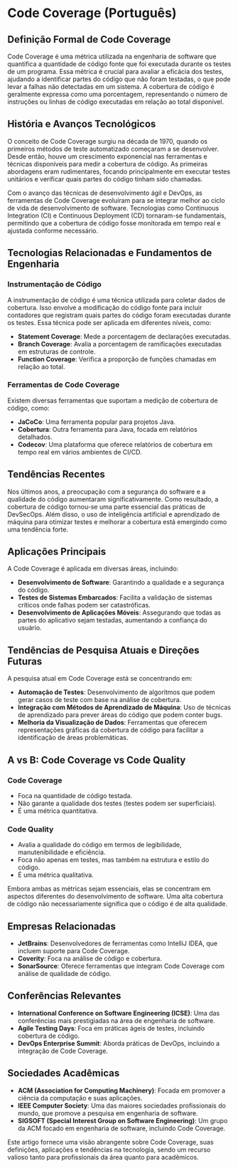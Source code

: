 # Code Coverage (Português)

## Definição Formal de Code Coverage

Code Coverage é uma métrica utilizada na engenharia de software que quantifica a quantidade de código fonte que foi executada durante os testes de um programa. Essa métrica é crucial para avaliar a eficácia dos testes, ajudando a identificar partes do código que não foram testadas, o que pode levar a falhas não detectadas em um sistema. A cobertura de código é geralmente expressa como uma porcentagem, representando o número de instruções ou linhas de código executadas em relação ao total disponível.

## História e Avanços Tecnológicos

O conceito de Code Coverage surgiu na década de 1970, quando os primeiros métodos de teste automatizado começaram a se desenvolver. Desde então, houve um crescimento exponencial nas ferramentas e técnicas disponíveis para medir a cobertura de código. As primeiras abordagens eram rudimentares, focando principalmente em executar testes unitários e verificar quais partes do código tinham sido chamadas.

Com o avanço das técnicas de desenvolvimento ágil e DevOps, as ferramentas de Code Coverage evoluíram para se integrar melhor ao ciclo de vida de desenvolvimento de software. Tecnologias como Continuous Integration (CI) e Continuous Deployment (CD) tornaram-se fundamentais, permitindo que a cobertura de código fosse monitorada em tempo real e ajustada conforme necessário.

## Tecnologias Relacionadas e Fundamentos de Engenharia

### Instrumentação de Código

A instrumentação de código é uma técnica utilizada para coletar dados de cobertura. Isso envolve a modificação do código fonte para incluir contadores que registram quais partes do código foram executadas durante os testes. Essa técnica pode ser aplicada em diferentes níveis, como:

- **Statement Coverage**: Mede a porcentagem de declarações executadas.
- **Branch Coverage**: Avalia a porcentagem de ramificações executadas em estruturas de controle.
- **Function Coverage**: Verifica a proporção de funções chamadas em relação ao total.

### Ferramentas de Code Coverage

Existem diversas ferramentas que suportam a medição de cobertura de código, como:

- **JaCoCo**: Uma ferramenta popular para projetos Java.
- **Cobertura**: Outra ferramenta para Java, focada em relatórios detalhados.
- **Codecov**: Uma plataforma que oferece relatórios de cobertura em tempo real em vários ambientes de CI/CD.

## Tendências Recentes

Nos últimos anos, a preocupação com a segurança do software e a qualidade do código aumentaram significativamente. Como resultado, a cobertura de código tornou-se uma parte essencial das práticas de DevSecOps. Além disso, o uso de inteligência artificial e aprendizado de máquina para otimizar testes e melhorar a cobertura está emergindo como uma tendência forte.

## Aplicações Principais

A Code Coverage é aplicada em diversas áreas, incluindo:

- **Desenvolvimento de Software**: Garantindo a qualidade e a segurança do código.
- **Testes de Sistemas Embarcados**: Facilita a validação de sistemas críticos onde falhas podem ser catastróficas.
- **Desenvolvimento de Aplicações Móveis**: Assegurando que todas as partes do aplicativo sejam testadas, aumentando a confiança do usuário.

## Tendências de Pesquisa Atuais e Direções Futuras

A pesquisa atual em Code Coverage está se concentrando em:

- **Automação de Testes**: Desenvolvimento de algoritmos que podem gerar casos de teste com base na análise de cobertura.
- **Integração com Métodos de Aprendizado de Máquina**: Uso de técnicas de aprendizado para prever áreas do código que podem conter bugs.
- **Melhoria da Visualização de Dados**: Ferramentas que oferecem representações gráficas da cobertura de código para facilitar a identificação de áreas problemáticas.

## A vs B: Code Coverage vs Code Quality

### Code Coverage

- Foca na quantidade de código testada.
- Não garante a qualidade dos testes (testes podem ser superficiais).
- É uma métrica quantitativa.

### Code Quality

- Avalia a qualidade do código em termos de legibilidade, manutenibilidade e eficiência.
- Foca não apenas em testes, mas também na estrutura e estilo do código.
- É uma métrica qualitativa.

Embora ambas as métricas sejam essenciais, elas se concentram em aspectos diferentes do desenvolvimento de software. Uma alta cobertura de código não necessariamente significa que o código é de alta qualidade.

## Empresas Relacionadas

- **JetBrains**: Desenvolvedores de ferramentas como IntelliJ IDEA, que incluem suporte para Code Coverage.
- **Coverity**: Foca na análise de código e cobertura.
- **SonarSource**: Oferece ferramentas que integram Code Coverage com análise de qualidade de código.

## Conferências Relevantes

- **International Conference on Software Engineering (ICSE)**: Uma das conferências mais prestigiadas na área de engenharia de software.
- **Agile Testing Days**: Foca em práticas ágeis de testes, incluindo cobertura de código.
- **DevOps Enterprise Summit**: Aborda práticas de DevOps, incluindo a integração de Code Coverage.

## Sociedades Acadêmicas

- **ACM (Association for Computing Machinery)**: Focada em promover a ciência da computação e suas aplicações.
- **IEEE Computer Society**: Uma das maiores sociedades profissionais do mundo, que promove a pesquisa em engenharia de software.
- **SIGSOFT (Special Interest Group on Software Engineering)**: Um grupo da ACM focado em engenharia de software, incluindo Code Coverage.

Este artigo fornece uma visão abrangente sobre Code Coverage, suas definições, aplicações e tendências na tecnologia, sendo um recurso valioso tanto para profissionais da área quanto para acadêmicos.
